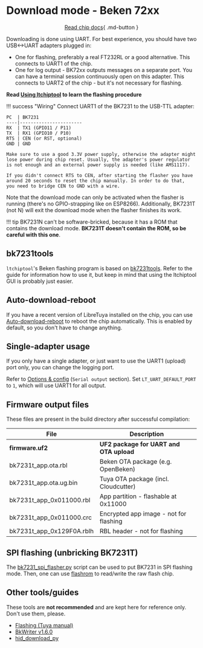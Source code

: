 # Download mode - Beken 72xx

<div align="center" markdown>

[Read chip docs](README.md){ .md-button }
</div>

Downloading is done using UART. For best experience, you should have two USB<->UART adapters plugged in:

- One for flashing, preferably a real FT232RL or a good alternative. This connects to UART1 of the chip.
- One for log output - BK72xx outputs messages on a separate port. You can have a terminal session continuously open on this adapter. This connects to UART2 of the chip - but it's not necessary for flashing.

**Read [Using ltchiptool](../../flashing/tools/ltchiptool.md) to learn the flashing procedure**

!!! success "Wiring"
	Connect UART1 of the BK7231 to the USB-TTL adapter:

	PC  | BK7231
	----|-----------------------
	RX  | TX1 (GPIO11 / P11)
	TX  | RX1 (GPIO10 / P10)
	RTS | CEN (or RST, optional)
	GND | GND

	Make sure to use a good 3.3V power supply, otherwise the adapter might
	lose power during chip reset. Usually, the adapter's power regulator
	is not enough and an external power supply is needed (like AMS1117).

	If you didn't connect RTS to CEN, after starting the flasher you have
	around 20 seconds to reset the chip manually. In order to do that,
	you need to bridge CEN to GND with a wire.

Note that the download mode can only be activated when the flasher is running (there's no GPIO-strapping like on ESP8266). Additionally, BK7231T (not N) will exit the download mode when the flasher finishes its work.

!!! tip
	BK7231N can't be software-bricked, because it has a ROM that contains the download mode. **BK7231T doesn't contain the ROM, so be careful with this one**.

## bk7231tools

`ltchiptool`'s Beken flashing program is based on [bk7231tools](https://github.com/tuya-cloudcutter/bk7231tools). Refer to the guide for information how to use it, but keep in mind that using the ltchiptool GUI is probably just easier.

## Auto-download-reboot

If you have a recent version of LibreTuya installed on the chip, you can use [Auto-download-reboot](../../flashing/tools/adr.md) to reboot the chip automatically. This is enabled by default, so you don't have to change anything.

## Single-adapter usage

If you only have a single adapter, or just want to use the UART1 (upload) port only, you can change the logging port.

Refer to [Options & config](../../reference/config.md) (`Serial output` section). Set `LT_UART_DEFAULT_PORT` to `1`, which will use UART1 for all output.

## Firmware output files

These files are present in the build directory after successful compilation:

File                      | Description
--------------------------|----------------------------------------
**firmware.uf2**          | **UF2 package for UART and OTA upload**
bk7231t_app.ota.rbl       | Beken OTA package (e.g. OpenBeken)
bk7231t_app.ota.ug.bin    | Tuya OTA package (incl. Cloudcutter)
bk7231t_app_0x011000.rbl  | App partition - flashable at 0x11000
bk7231t_app_0x011000.crc  | Encrypted app image - not for flashing
bk7231t_app_0x129F0A.rblh | RBL header - not for flashing

## SPI flashing (unbricking BK7231T)

The [bk7231_spi_flasher.py](https://github.com/openshwprojects/BK7231_SPI_Flasher/blob/main/bk7231_spi_flasher.py) script can be used to put BK7231 in SPI flashing mode. Then, one can use [flashrom](https://www.flashrom.org/Flashrom) to read/write the raw flash chip.

## Other tools/guides

These tools are **not recommended** and are kept here for reference only. Don't use them, please.

- [Flashing (Tuya manual)](https://developer.tuya.com/en/docs/iot/burn-and-authorize-wb-series-modules?id=Ka78f4pttsytd)
- [BkWriter v1.6.0](https://images.tuyacn.com/smart/bk_writer1.60/bk_writer1.60.exe)
- [hid_download_py](https://github.com/tiancj/hid_download_py)
